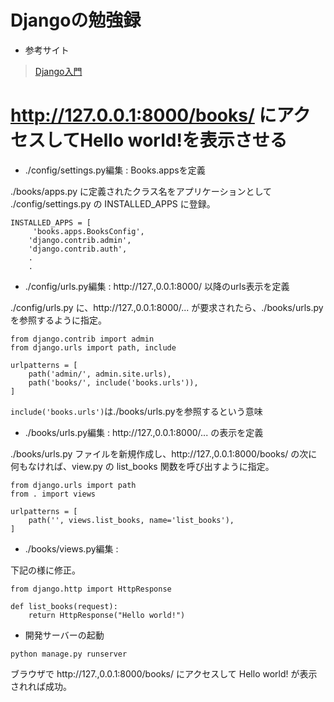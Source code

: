 # Djangoの勉強録
+ 参考サイト
> [Django入門](http://www.tohoho-web.com/ex/django.html)
# http://127.0.0.1:8000/books/ にアクセスしてHello world!を表示させる
+ ./config/settings.py編集 : Books.appsを定義

./books/apps.py に定義されたクラス名をアプリケーションとして ./config/settings.py の INSTALLED_APPS に登録。
```
INSTALLED_APPS = [
     'books.apps.BooksConfig', 
    'django.contrib.admin',
    'django.contrib.auth',
    .
    .
```
+ ./config/urls.py編集 : http://127.,0.0.1:8000/ 以降のurls表示を定義

./config/urls.py に、http://127.,0.0.1:8000/... が要求されたら、./books/urls.py を参照するように指定。
```
from django.contrib import admin
from django.urls import path, include

urlpatterns = [
    path('admin/', admin.site.urls),
    path('books/', include('books.urls')),
]
```
`include('books.urls')`は./books/urls.pyを参照するという意味
+  ./books/urls.py編集 : http://127.,0.0.1:8000/... の表示を定義

./books/urls.py ファイルを新規作成し、http://127.,0.0.1:8000/books/ の次に何もなければ、view.py の list_books 関数を呼び出すように指定。
```
from django.urls import path
from . import views

urlpatterns = [
    path('', views.list_books, name='list_books'),
]
```
+ ./books/views.py編集 : 

下記の様に修正。
```
from django.http import HttpResponse

def list_books(request):
    return HttpResponse("Hello world!")
```
+ 開発サーバーの起動

```
python manage.py runserver
```
ブラウザで http://127.,0.0.1:8000/books/ にアクセスして Hello world! が表示されれば成功。
